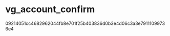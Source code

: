 vg_account_confirm
==================
09214051cc4682962044fb8e701f25b403836d0b3e4d06c3a3e79111099736e4
